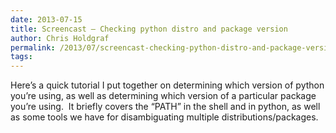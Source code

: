 ```yaml
---
date: 2013-07-15
title: Screencast – Checking python distro and package version
author: Chris Holdgraf
permalink: /2013/07/screencast-checking-python-distro-and-package-version/
tags:
---
```

Here&#8217;s a quick tutorial I put together on determining which version of python you&#8217;re using, as well as determining which version of a particular package you&#8217;re using.  It briefly covers the &#8220;PATH&#8221; in the shell and in python, as well as some tools we have for disambiguating multiple distributions/packages.
